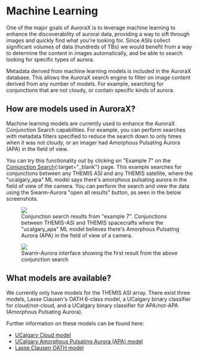 # Machine Learning

One of the major goals of AuroraX is to leverage machine learning to enhance the discoverability of auroral data, providing a way to sift through images and quickly find what you're looking for. Since ASIs collect significant volumes of data (hundreds of TBs) we would benefit from a way to determine the content in images automatically, and be able to search looking for specific types of aurora.

Metadata derived from machine learning models is included in the AuroraX database. This allows the AuroraX search engine to filter on image content derived from any number of models. For example, searching for conjunctions that are not cloudy, or contain specific kinds of aurora.

## How are models used in AuroraX?

Machine learning models are currently used to enhance the AuroraX Conjunction Search capabilities. For example, you can perform searches with metadata filters specified to reduce the search down to only times when it was not cloudy, or an imager had Amorphous Pulsating Aurora (APA) in the field of view.

You can try this functionality out by clicking on "Example 7" on the [Conjunction Search](https://aurorax.space/conjunctionSearch/standard){:target="_blank"} page. This example searches for conjunctions between any THEMIS ASI and any THEMIS satellite, where the "ucalgary_apa" ML model says there's amorphous pulsating aurora in the field of view of the camera. You can perform the search and view the data using the Swarm-Aurora "open all results" button, as seen in the below screenshots.

<figure>
  <a href="/_extras/img/conjunction_search_screenshot_1.png" target="_blank">
    <img src="/_extras/img/conjunction_search_screenshot_1.png" />
  </a>
  <figcaption>Conjunction search results from "example 7". Conjunctions between THEMIS-ASI and THEMIS spacecrafts where the "ucalgary_apa" ML model believes there's Amorphous Pulsating Aurora (APA) in the field of view of a camera.</figcaption>
</figure>

<figure>
  <a href="/_extras/img/swarmaurora_apa_example.png" target="_blank">
    <img src="/_extras/img/swarmaurora_apa_example.png" />
  </a>
  <figcaption>Swarm-Aurora interface showing the first result from the above conjunction search</figcaption>
</figure>

## What models are available?

We currently only have models for the THEMIS ASI array. There exist three models, Lasse Clausen's OATH 6-class model, a UCalgary binary classifier for cloud/not-cloud, and a UCalgary binary classifier for APA/not-APA (Amorphous Pulsating Aurora).

Further information on these models can be found here:

* [UCalgary Cloud model](/ml/models/ucalgary_cloud/)
* [UCalgary Amorphous Pulsating Aurora (APA) model](/ml/models/ucalgary_apa/)
* [Lasse Clausen OATH model](/ml/models/clausen_oath/)
